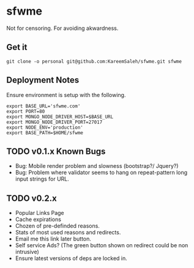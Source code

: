 sfwme
=====

Not for censoring. For avoiding akwardness.

Get it
------

`git clone -o personal git@github.com:KareemSaleh/sfwme.git sfwme`

Deployment Notes
----------------

Ensure environment is setup with the following.
```
export BASE_URL='sfwme.com'
export PORT=80
export MONGO_NODE_DRIVER_HOST=$BASE_URL
export MONGO_NODE_DRIVER_PORT=27017
export NODE_ENV='production'
export BASE_PATH=$HOME/sfwme
```

TODO v0.1.x Known Bugs
------------------
* Bug: Mobile render problem and slowness (bootstrap?/ Jquery?)
* Bug: Problem where validator seems to hang on repeat-pattern long input strings for URL.

TODO v0.2.x
-------

* Popular Links Page
* Cache expirations
* Chozen of pre-definded reasons.
* Stats of most used reasons and redirects.
* Email me this link later button.
* Self service Ads? (The green button shown on redirect could be non intrusive)
* Ensure latest versions of deps are locked in.
